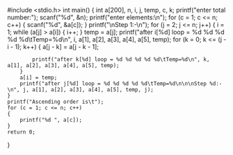 #include <stdio.h>
int main()
{
    int a[200], n, i, j, temp, c, k;
    printf("enter total number:");
    scanf("%d", &n);
    printf("enter elements:\n");
    for (c = 1; c <= n; c++)
    {
        scanf("%d", &a[c]);
    }
    printf("\nStep 1:-\n");
    for (j = 2; j <= n; j++)
    {
        i = 1;
        while (a[j] > a[i])
        {
            i++;
        }
        temp = a[j];
        printf("after i[%d] loop = %d %d %d %d %d\tTemp=%d\n", i, a[1], a[2], a[3], a[4], a[5], temp);
        for (k = 0; k <= (j - i - 1); k++)
        {
            a[j - k] = a[j - k - 1];

            printf("after k[%d] loop = %d %d %d %d %d\tTemp=%d\n", k, a[1], a[2], a[3], a[4], a[5], temp);
        }
        a[i] = temp;
        printf("after j[%d] loop = %d %d %d %d %d\tTemp=%d\n\n\nStep %d:-\n", j, a[1], a[2], a[3], a[4], a[5], temp, j);
    }
    printf("Ascending order is\t");
    for (c = 1; c <= n; c++)
    {
        printf("%d ", a[c]);
    }
    return 0;
}
